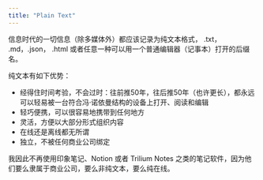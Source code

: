```yaml
---
title: "Plain Text"
---
```


信息时代的一切信息（除多媒体外）都应该记录为纯文本格式， .txt， .md，.json， .html 或者任意一种可以用一个普通编辑器（记事本）打开的后缀名。

纯文本有如下优势：

- 经得住时间考验，不会过时：往前推50年，往后推50年（也许更长），都永远可以轻易被一台符合冯·诺依曼结构的设备上打开、阅读和编辑
- 轻巧便携，可以很容易地携带到任何地方
- 灵活，方便以大部分形式组织内容
- 在线还是离线都无所谓
- 独立，不被任何商业公司绑定

我因此不再使用印象笔记、Notion 或者 Trilium Notes 之类的笔记软件，因为他们要么隶属于商业公司，要么非纯文本，要么纯在线。